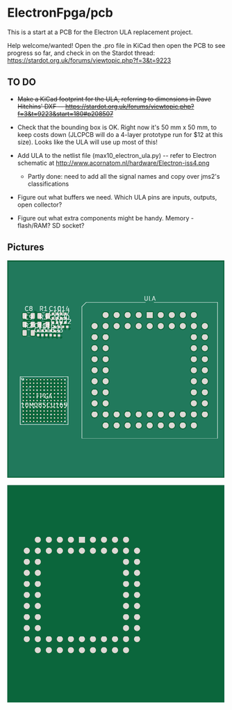 # ElectronFpga/pcb

This is a start at a PCB for the Electron ULA replacement project.

Help welcome/wanted!  Open the .pro file in KiCad then open the PCB to see
progress so far, and check in on the Stardot thread:
https://stardot.org.uk/forums/viewtopic.php?f=3&t=9223

TO DO
-----

- ~~Make a KiCad footprint for the ULA, referring to dimensions in Dave Hitchins' DXF -- https://stardot.org.uk/forums/viewtopic.php?f=3&t=9223&start=180#p208507~~

- Check that the bounding box is OK.  Right now it's 50 mm x 50 mm, to keep costs down (JLCPCB will do a 4-layer prototype run for $12 at this size).  Looks like the ULA will use up most of this!

- Add ULA to the netlist file (max10_electron_ula.py) -- refer to Electron schematic at http://www.acornatom.nl/hardware/Electron-iss4.png
  - Partly done: need to add all the signal names and copy over jms2's classifications

- Figure out what buffers we need.  Which ULA pins are inputs, outputs, open collector?

- Figure out what extra components might be handy.  Memory - flash/RAM?  SD socket?

Pictures
--------

![PCB front](pcb-front.png)

![PCB back](pcb-back.png)
